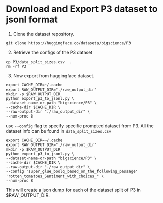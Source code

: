 # Download and Export P3 dataset to jsonl format

1. Clone the dataset repository.

```
git clone https://huggingface.co/datasets/bigscience/P3
```

2. Retrieve the configs of the P3 dataset 

```
cp P3/data_split_sizes.csv  .
rm -rf P3
```

3. Now export from huggingface dataset.

```
export CACHE_DIR=~/.cache
export RAW_OUTPUT_DIR="./raw_output_dir"
mkdir -p $RAW_OUTPUT_DIR
python export_p3_to_jsonl.py \
--dataset-name-or-path "bigscience/P3" \
--cache-dir $CACHE_DIR \
--raw-output-dir "./raw_output_dir" \
--num-proc 8
```

use `--config` flag to specify specific prompted dataset from P3. All the dataset info can be found in `data_split_sizes.csv` 

```
export CACHE_DIR=~/.cache
export RAW_OUTPUT_DIR="./raw_output_dir"
mkdir -p $RAW_OUTPUT_DIR
python export_p3_to_jsonl.py \
--dataset-name-or-path "bigscience/P3" \
--cache-dir $CACHE_DIR \
--raw-output-dir "./raw_output_dir" \
--config 'super_glue_boolq_based_on_the_following_passage' 'rotten_tomatoes_Sentiment_with_choices_' \
--num-proc 8
```

This will create a json dump for each of the dataset split of P3 in $RAW_OUTPUT_DIR. 